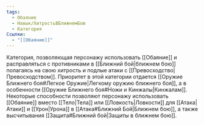 ```yaml
---
tags:
  - Обаяние
  - Навык/ХитростьВБлижнемБою
  - Категория
Ссылки:
  - "[[Обаяние]]"
---
```

Категория, позволяющая персонажу использовать [[Обаяние]] и расправляться с противниками в [[Ближний бой|ближнем бою]] полагаясь на свою хитрость и подлые атаки с [[Превосходство|Превосходством]]. Приоритет в этой категории отдается [[Оружие Ближнего боя#Легкое Оружие|Легкому оружию ближнего боя]], а в особенности [[Оружие Ближнего боя#Ножи и Кинжалы|Кинжалам]]. Некоторые способности позволяют персонажу использовать [[Обаяние]] вместо [[Тело|Тела]] или [[Ловкость|Ловкости]] для [[Атака|Атаки]] и [[Урон|Урона]] в [[Атака#Ближний Бой|Ближнем бою]], а также высчитывания [[Защита#Ближний бой|Защиты в ближнем бою]].

